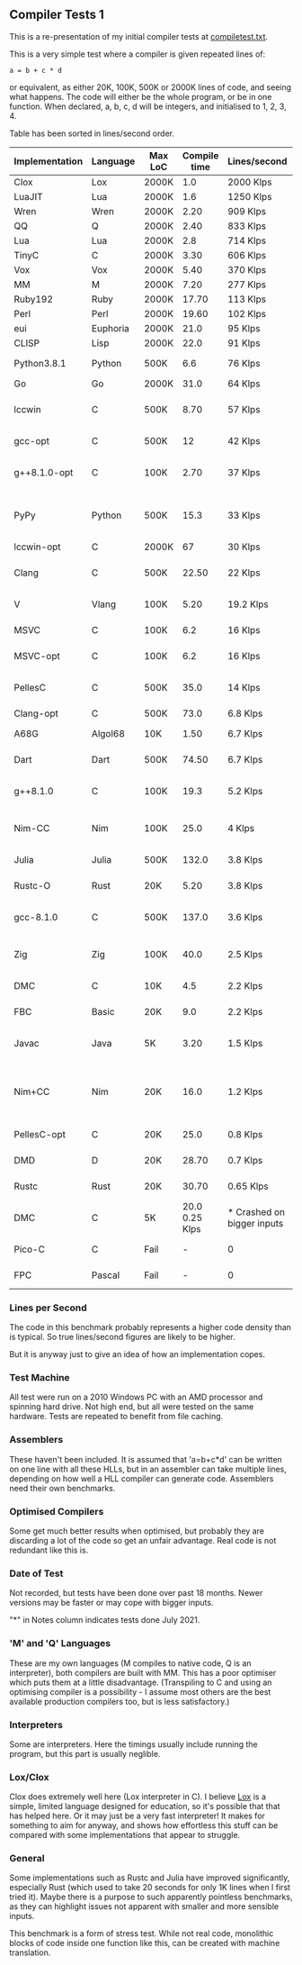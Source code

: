 ## Compiler Tests 1

This is a re-presentation of my initial compiler tests at [compiletest.txt](compilertest.txt).

This is a very simple test where a compiler is given repeated lines of:

    a = b + c * d
 
or equivalent, as either 20K, 100K, 500K or 2000K lines of code, and seeing what happens. The code will either be the whole program, or be in one function. When declared, a, b, c, d will be integers, and initialised to 1, 2, 3, 4. 

Table has been sorted in lines/second order.

Implementation | Language | Max LoC | Compile time | Lines/second | Notes
--- | --- | --- | --- | --- | ---
Clox | Lox | 2000K | 1.0 | 2000 Klps | 
LuaJIT | Lua | 2000K | 1.6 | 1250 Klps |  \*
Wren | Wren | 2000K | 2.20 | 909 Klps | 
QQ | Q | 2000K | 2.40 | 833 Klps | \* 
Lua | Lua | 2000K | 2.8 | 714 Klps | \*
TinyC | C | 2000K | 3.30 | 606 Klps | \*
Vox | Vox | 2000K | 5.40 | 370 Klps | 
MM | M | 2000K | 7.20 | 277 Klps | \* 
Ruby192 | Ruby | 2000K | 17.70 | 113 Klps | 
Perl | Perl | 2000K | 19.60 | 102 Klps | 
eui | Euphoria | 2000K | 21.0 | 95 Klps | 
CLISP | Lisp | 2000K | 22.0 | 91 Klps | 
Python3.8.1 | Python | 500K | 6.6 | 76 Klps | \* Timed out at 2000K
Go | Go | 2000K | 31.0 | 64 Klps | 
lccwin | C | 500K | 8.70 | 57 Klps |  Machine OOM at 2000K
gcc-opt | C | 500K | 12 |  42 Klps | Timed out at 2000K
g++8.1.0-opt | C | 100K | 2.70 | 37 Klps |  (Not tested above 100K)
PyPy | Python | 500K | 15.3 | 33 Klps | * Timed out/became unstable at 2000K
lccwin-opt | C | 2000K | 67 |  30 Klps
Clang | C | 500K | 22.50 | 22 Klps |  Machine OOM at 2000K
V | Vlang | 100K | 5.20 | 19.2 Klps | (500K+ not attempted)
MSVC | C | 100K | 6.2 | 16 Klps |\*  Timed out at 500K
MSVC-opt | C | 100K | 6.2 | 16 Klps |\*  Timed out at 500K
PellesC | C | 500K | 35.0 | 14 Klps |  Reported OOM at 2000K
Clang-opt | C | 500K | 73.0 | 6.8 Klps | 
A68G | Algol68 | 10K | 1.50 | 6.7 Klps |  (OOM on 20K)
Dart | Dart | 500K | 74.50 | 6.7 Klps | (2000K not attempted)
g++8.1.0 | C | 100K | 19.3 | 5.2 Klps |  (Not tested above 100K)
Nim-CC | Nim | 100K |  25.0 | 4 Klps | Timed out (Nim to C only)
Julia | Julia | 500K | 132.0 | 3.8 Klps |  (2000K not attempted)
Rustc-O | Rust | 20K | 5.20 | 3.8 Klps |  Timed out at 100
gcc-8.1.0 | C | 500K | 137.0 | 3.6 Klps |   Machine OOM at 2000K
Zig | Zig | 100K | 40.0 | 2.5 Klps |  Machine OOM on 500K
DMC | C | 10K | 4.5 | 2.2 Klps | * Crashed on 20K
FBC | Basic | 20K | 9.0 | 2.2 Klps |  Timed out at 100K
Javac | Java | 5K | 3.20 | 1.5 Klps |  'Code too large' on 20K
Nim+CC | Nim | 20K | 16.0 | 1.2 Klps |  Out of memory (Nim to C + C compilation)
PellesC-opt | C | 20K | 25.0 | 0.8 Klps |  Timed out at 100K
DMD | D | 20K | 28.70 | 0.7 Klps |  Timed out on 100K
Rustc | Rust | 20K | 30.70 | 0.65 Klps | Timed out at 100K
DMC | C | 5K | 20.0 0.25 Klps | * Crashed on bigger inputs 
Pico-C | C | Fail | - | 0 | * Various errors
FPC | Pascal | Fail | - | 0 |  (Proc too complex)

### Lines per Second

The code in this benchmark probably represents a higher code density than is typical. So true lines/second figures are likely to be higher.

But it is anyway just to give an idea of how an implementation copes.

### Test Machine

All test were run on a 2010 Windows PC with an AMD processor and spinning hard drive. Not high end, but all were tested on the same hardware. Tests are repeated to benefit from file caching.

### Assemblers

These haven't been included. It is assumed that 'a=b+c\*d' can be written on one line with all these HLLs, but in an assembler can take multiple lines, depending on how well a HLL compiler can generate code. Assemblers need their own benchmarks.

### Optimised Compilers

Some get much better results when optimised, but probably they are discarding a lot of the code so get an unfair advantage. Real code is not redundant like this is.

### Date of Test

Not recorded, but tests have been done over past 18 months. Newer versions may be faster or may cope with bigger inputs.

"\*" in Notes column indicates tests done July 2021.

### 'M' and 'Q' Languages

These are my own languages (M compiles to native code, Q is an interpreter), both compilers are built with MM. This has a poor optimiser which puts them at a little disadvantage. (Transpiling to C and using an optimising compiler is a possibility - I assume most others are the best available production compilers too, but is less satisfactory.)

### Interpreters

Some are interpreters. Here the timings usually include running the program, but this part is usually neglible.

### Lox/Clox

Clox does extremely well here (Lox interpreter in C). I believe [Lox](https://craftinginterpreters.com/the-lox-language.html) is a simple, limited language designed for education, so it's possible that that has helped here. Or it may just be a very fast interpreter! It makes for something to aim for anyway, and shows how effortless this stuff can be compared with some implementations that appear to struggle.

### General

Some implementations such as Rustc and Julia have improved significantly, especially Rust (which used to take 20 seconds for only 1K lines when I first tried it). Maybe there is a purpose to such apparently pointless benchmarks, as they can highlight issues not apparent with smaller and more sensible inputs.

This benchmark is a form of stress test. While not real code, monolithic blocks of code inside one function like this, can be created with machine translation.

